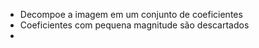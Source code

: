 - Decompoe a imagem em um conjunto de coeficientes
- Coeficientes com pequena magnitude são descartados
- 